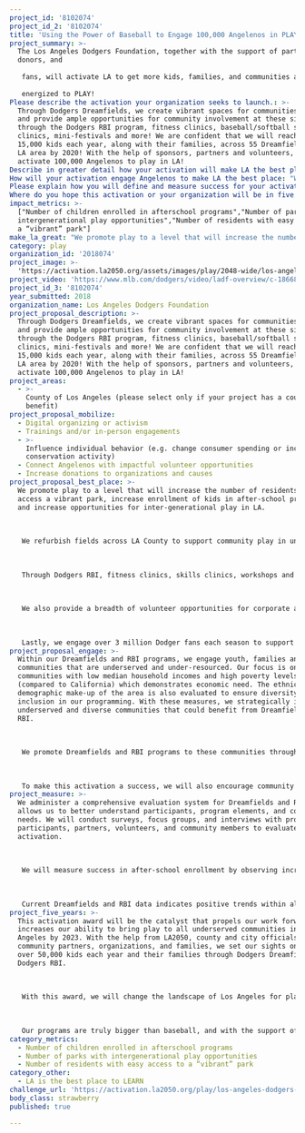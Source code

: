 ```yaml
---
project_id: '8102074'
project_id_2: '8102074'
title: 'Using the Power of Baseball to Engage 100,000 Angelenos in PLAY!'
project_summary: >-
  The Los Angeles Dodgers Foundation, together with the support of partners,
  donors, and
   
   fans, will activate LA to get more kids, families, and communities active and
   
   energized to PLAY!
Please describe the activation your organization seeks to launch.: >-
  Through Dodgers Dreamfields, we create vibrant spaces for communities to play
  and provide ample opportunities for community involvement at these sites,
  through the Dodgers RBI program, fitness clinics, baseball/softball skills
  clinics, mini-festivals and more! We are confident that we will reach over
  15,000 kids each year, along with their families, across 55 Dreamfields in the
  LA area by 2020! With the help of sponsors, partners and volunteers, we will
  activate 100,000 Angelenos to play in LA!
Describe in greater detail how your activation will make LA the best place?: "We promote play to a level that will increase the number of residents that access a vibrant park, increase enrollment of kids in after-school programs, and increase opportunities for inter-generational play in LA.\r\n\r\nWe refurbish fields across LA County to support community play in underserved communities through Dreamfields. At these fields, we set the stage to play baseball/softball by adding stadium aesthetics to existing fields, planting new sod, and upgrading backstops, dugouts and benches to make parks a safer place to play baseball/softball in the community. Our data shows that these revitalized fields have the power to create vibrant play spaces, as well as cultivate safe and centralized environments for communities to play.\r\n\r\nThrough Dodgers RBI, fitness clinics, skills clinics, workshops and community events, we promote programs that are necessary to sustain park activity and ensure these spaces remain vibrant parks for the community. With RBI, we provide underserved communities with equipment and program resources that are necessary for youth ages (5-18) to play baseball/softball in LA. Here, youth are able to participate in a positive recreational activity after-school, alongside their peers. To engage adults in RBI, we provide training to coaches, parents and park administrators to empower them to be better role models and leaders for their community. We encourage them to share their experience with us, and each other, to inform program design and improvements. We also provide them access to LeagueApps, an online sports registration and communication platform, to stay informed of program activities at Dreamfields, within RBI, and in the community. LeagueApps allows park staff to share announcements of upcoming events at their local park so as to drive digital organizing efforts in the places where they live. Collectively, these efforts engage the community to be active in play and to participate in inter-generational programming at Dreamfields and RBI.\r\n\r\nWe also provide a breadth of volunteer opportunities for corporate and community volunteers at Dreamfields sites and RBI activities. Volunteers participate in registration and coordination of special events, such as community service days to further promote their involvement in the community and invest in play-related programs. Additionally, we collaborate with numerous fitness, sports, and play-oriented organizations to promote play in the community through fitness clinics, skills clinics and coach development workshops.  These collaborations further engage youth in after-school programs, build cohesive community identity, reinforce play in our programming, and contribute to the vibrancy of the park that supports a play-active LA.\r\n\r\nLastly, we engage over 3 million Dodger fans each season to support play and donate to our cause. At  Dodger games, we interact with fans to enhance awareness of our mission and to get them activated for play in LA through individual giving opportunities."
How will your activation engage Angelenos to make LA the best place: "Within our Dreamfields and RBI programs, we engage youth, families and communities that are underserved and under-resourced. Our focus is on communities with low median household incomes and high poverty levels (compared to California) which demonstrates economic need. The ethnic/racial demographic make-up of the area is also evaluated to ensure diversity and inclusion in our programming. With these measures, we strategically identify underserved and diverse communities that could benefit from Dreamfields and RBI.\r\n\r\nWe promote Dreamfields and RBI programs to these communities through use of our social media accounts, which reaches over 35,000 followers. Dodgers baseball branding is also placed on program uniforms, equipment, promotional materials, scoreboards and banners, to engage the community and appeal to the Dodger fan in everyone. We are able to further promote this activation to Dodger fans by marketing it through Dodger events, flyers, videos, in-game announcements and merchandise. Events that we will market are: RBI festivals, fitness clinics, skills clinics, Dreamfields dedications, community service days, volunteer and donation opportunities. With such a prolific brand, we are able to elevate our programs and social media presence to activate the community for play.\r\n\r\nTo make this activation a success, we will also encourage community partners, sponsors,  volunteers, and organizations to promote these events, so as to serve as activators for play."
Please explain how you will define and measure success for your activation.: "We administer a comprehensive evaluation system for Dreamfields and RBI, which allows us to better understand participants, program elements, and community needs. We will conduct surveys, focus groups, and interviews with program participants, partners, volunteers, and community members to evaluate this activation.\r\n\r\nWe will measure success in after-school enrollment by observing increase attendance in RBI, community events, fitness clinics, skills clinics, trainings and workshops. We will measure access to vibrant park by observing positive trends in park attendance, surrounding neighborhood, park safety, park atmosphere, park usage, park activities through recreation center, community service, sports program recruitment, and field maintenance. We will measure success in inter-generational opportunities for play with positive trends in coaches attendance at training, coaches certified in coaching, attitude towards coaches and adults in program, satisfaction of program among coaches and parents, and parental involvement. Success with Angeleno engagement will be observed by increase in individual donations from in-stadium fundraising, corporate and community volunteerism, and use of LeagueApps. Positive attitudes and satisfaction from program supporters will also be evaluated as a metric of engagement. \r\n\r\nCurrent Dreamfields and RBI data indicates positive trends within all these measures, giving us the confidence to continue this success throughout our activation.\r\n"
Where do you hope this activation or your organization will be in five years?: "This activation award will be the catalyst that propels our work forward and increases our ability to bring play to all underserved communities in Los Angeles by 2023. With the help from LA2050, county and city officials, community partners, organizations, and families, we set our sights on serving over 50,000 kids each year and their families through Dodgers Dreamfields and Dodgers RBI.\r\n\r\nWith this award, we will change the landscape of Los Angeles for play and activate a community effort that is dedicated to fostering, building, and promoting infrastructure, as well as opportunities for play in Los Angeles. Within the next five years, we hope to not only get 100,000 Angelenos involved in play, but to remain committed to play initiatives in their community, by supporting the play movement of the future. \r\n\r\nOur programs are truly bigger than baseball, and with the support of dedicated collaborators and community partners, we will promote PLAY in LA, for years to come! \r\n\r\n"
impact_metrics: >-
  ["Number of children enrolled in afterschool programs","Number of parks with
  intergenerational play opportunities","Number of residents with easy access to
  a “vibrant” park"]
make_la_great: "We promote play to a level that will increase the number of residents that access a vibrant park, increase enrollment of kids in after-school programs, and increase opportunities for inter-generational play in LA.\r\n \r\n \r\n \r\n We refurbish fields across LA County to support community play in underserved communities through Dreamfields. At these fields, we set the stage to play baseball/softball by adding stadium aesthetics to existing fields, planting new sod, and upgrading backstops, dugouts and benches to make parks a safer place to play baseball/softball in the community. Our data shows that these revitalized fields have the power to create vibrant play spaces, as well as cultivate safe and centralized environments for communities to play.\r\n \r\n \r\n \r\n Through Dodgers RBI, fitness clinics, skills clinics, workshops and community events, we promote programs that are necessary to sustain park activity and ensure these spaces remain vibrant parks for the community. With RBI, we provide underserved communities with equipment and program resources that are necessary for youth ages (5-18) to play baseball/softball in LA. Here, youth are able to participate in a positive recreational activity after-school, alongside their peers. To engage adults in RBI, we provide training to coaches, parents and park administrators to empower them to be better role models and leaders for their community. We encourage them to share their experience with us, and each other, to inform program design and improvements. We also provide them access to LeagueApps, an online sports registration and communication platform, to stay informed of program activities at Dreamfields, within RBI, and in the community. LeagueApps allows park staff to share announcements of upcoming events at their local park so as to drive digital organizing efforts in the places where they live. Collectively, these efforts engage the community to be active in play and to participate in inter-generational programming at Dreamfields and RBI.\r\n \r\n \r\n \r\n We also provide a breadth of volunteer opportunities for corporate and community volunteers at Dreamfields sites and RBI activities. Volunteers participate in registration and coordination of special events, such as community service days to further promote their involvement in the community and invest in play-related programs. Additionally, we collaborate with numerous fitness, sports, and play-oriented organizations to promote play in the community through fitness clinics, skills clinics and coach development workshops. These collaborations further engage youth in after-school programs, build cohesive community identity, reinforce play in our programming, and contribute to the vibrancy of the park that supports a play-active LA.\r\n \r\n \r\n \r\n Lastly, we engage over 3 million Dodger fans each season to support play and donate to our cause. At Dodger games, we interact with fans to enhance awareness of our mission and to get them activated for play in LA through individual giving opportunities."
category: play
organization_id: '2018074'
project_image: >-
  'https://activation.la2050.org/assets/images/play/2048-wide/los-angeles-dodgers-foundation.jpg'
project_video: 'https://www.mlb.com/dodgers/video/ladf-overview/c-1866876583?tid=80228278'
project_id_3: '8102074'
year_submitted: 2018
organization_name: Los Angeles Dodgers Foundation
project_proposal_description: >-
  Through Dodgers Dreamfields, we create vibrant spaces for communities to play
  and provide ample opportunities for community involvement at these sites,
  through the Dodgers RBI program, fitness clinics, baseball/softball skills
  clinics, mini-festivals and more! We are confident that we will reach over
  15,000 kids each year, along with their families, across 55 Dreamfields in the
  LA area by 2020! With the help of sponsors, partners and volunteers, we will
  activate 100,000 Angelenos to play in LA!
project_areas:
  - >-
    County of Los Angeles (please select only if your project has a countywide
    benefit)
project_proposal_mobilize:
  - Digital organizing or activism
  - Trainings and/or in-person engagements
  - >-
    Influence individual behavior (e.g. change consumer spending or increase
    conservation activity)
  - Connect Angelenos with impactful volunteer opportunities
  - Increase donations to organizations and causes
project_proposal_best_place: >-
  We promote play to a level that will increase the number of residents that
  access a vibrant park, increase enrollment of kids in after-school programs,
  and increase opportunities for inter-generational play in LA.
   
   
   
   We refurbish fields across LA County to support community play in underserved communities through Dreamfields. At these fields, we set the stage to play baseball/softball by adding stadium aesthetics to existing fields, planting new sod, and upgrading backstops, dugouts and benches to make parks a safer place to play baseball/softball in the community. Our data shows that these revitalized fields have the power to create vibrant play spaces, as well as cultivate safe and centralized environments for communities to play.
   
   
   
   Through Dodgers RBI, fitness clinics, skills clinics, workshops and community events, we promote programs that are necessary to sustain park activity and ensure these spaces remain vibrant parks for the community. With RBI, we provide underserved communities with equipment and program resources that are necessary for youth ages (5-18) to play baseball/softball in LA. Here, youth are able to participate in a positive recreational activity after-school, alongside their peers. To engage adults in RBI, we provide training to coaches, parents and park administrators to empower them to be better role models and leaders for their community. We encourage them to share their experience with us, and each other, to inform program design and improvements. We also provide them access to LeagueApps, an online sports registration and communication platform, to stay informed of program activities at Dreamfields, within RBI, and in the community. LeagueApps allows park staff to share announcements of upcoming events at their local park so as to drive digital organizing efforts in the places where they live. Collectively, these efforts engage the community to be active in play and to participate in inter-generational programming at Dreamfields and RBI.
   
   
   
   We also provide a breadth of volunteer opportunities for corporate and community volunteers at Dreamfields sites and RBI activities. Volunteers participate in registration and coordination of special events, such as community service days to further promote their involvement in the community and invest in play-related programs. Additionally, we collaborate with numerous fitness, sports, and play-oriented organizations to promote play in the community through fitness clinics, skills clinics and coach development workshops. These collaborations further engage youth in after-school programs, build cohesive community identity, reinforce play in our programming, and contribute to the vibrancy of the park that supports a play-active LA.
   
   
   
   Lastly, we engage over 3 million Dodger fans each season to support play and donate to our cause. At Dodger games, we interact with fans to enhance awareness of our mission and to get them activated for play in LA through individual giving opportunities.
project_proposal_engage: >-
  Within our Dreamfields and RBI programs, we engage youth, families and
  communities that are underserved and under-resourced. Our focus is on
  communities with low median household incomes and high poverty levels
  (compared to California) which demonstrates economic need. The ethnic/racial
  demographic make-up of the area is also evaluated to ensure diversity and
  inclusion in our programming. With these measures, we strategically identify
  underserved and diverse communities that could benefit from Dreamfields and
  RBI.
   
   
   
   We promote Dreamfields and RBI programs to these communities through use of our social media accounts, which reaches over 35,000 followers. Dodgers baseball branding is also placed on program uniforms, equipment, promotional materials, scoreboards and banners, to engage the community and appeal to the Dodger fan in everyone. We are able to further promote this activation to Dodger fans by marketing it through Dodger events, flyers, videos, in-game announcements and merchandise. Events that we will market are: RBI festivals, fitness clinics, skills clinics, Dreamfields dedications, community service days, volunteer and donation opportunities. With such a prolific brand, we are able to elevate our programs and social media presence to activate the community for play.
   
   
   
   To make this activation a success, we will also encourage community partners, sponsors, volunteers, and organizations to promote these events, so as to serve as activators for play.
project_measure: >-
  We administer a comprehensive evaluation system for Dreamfields and RBI, which
  allows us to better understand participants, program elements, and community
  needs. We will conduct surveys, focus groups, and interviews with program
  participants, partners, volunteers, and community members to evaluate this
  activation.
   
   
   
   We will measure success in after-school enrollment by observing increase attendance in RBI, community events, fitness clinics, skills clinics, trainings and workshops. We will measure access to vibrant park by observing positive trends in park attendance, surrounding neighborhood, park safety, park atmosphere, park usage, park activities through recreation center, community service, sports program recruitment, and field maintenance. We will measure success in inter-generational opportunities for play with positive trends in coaches attendance at training, coaches certified in coaching, attitude towards coaches and adults in program, satisfaction of program among coaches and parents, and parental involvement. Success with Angeleno engagement will be observed by increase in individual donations from in-stadium fundraising, corporate and community volunteerism, and use of LeagueApps. Positive attitudes and satisfaction from program supporters will also be evaluated as a metric of engagement. 
   
   
   
   Current Dreamfields and RBI data indicates positive trends within all these measures, giving us the confidence to continue this success throughout our activation.
project_five_years: >-
  This activation award will be the catalyst that propels our work forward and
  increases our ability to bring play to all underserved communities in Los
  Angeles by 2023. With the help from LA2050, county and city officials,
  community partners, organizations, and families, we set our sights on serving
  over 50,000 kids each year and their families through Dodgers Dreamfields and
  Dodgers RBI.
   
   
   
   With this award, we will change the landscape of Los Angeles for play and activate a community effort that is dedicated to fostering, building, and promoting infrastructure, as well as opportunities for play in Los Angeles. Within the next five years, we hope to not only get 100,000 Angelenos involved in play, but to remain committed to play initiatives in their community, by supporting the play movement of the future. 
   
   
   
   Our programs are truly bigger than baseball, and with the support of dedicated collaborators and community partners, we will promote PLAY in LA, for years to come!
category_metrics:
  - Number of children enrolled in afterschool programs
  - Number of parks with intergenerational play opportunities
  - Number of residents with easy access to a “vibrant” park
category_other:
  - LA is the best place to LEARN
challenge_url: 'https://activation.la2050.org/play/los-angeles-dodgers-foundation/'
body_class: strawberry
published: true

---
```

